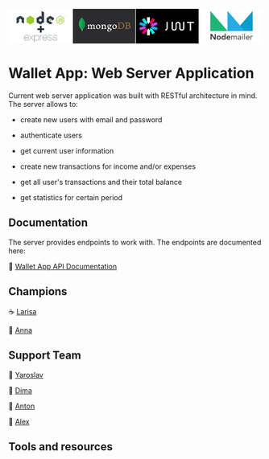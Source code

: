 ![Banner](./tools-banner.png)

# Wallet App: Web Server Application

Current web server application was built with RESTful architecture in mind.
The server allows to:

- create new users with email and password
- authenticate users
- get current user information

- create new transactions for income and/or expenses
- get all user's transactions and their total balance
- get statistics for certain period

## Documentation

The server provides endpoints to work with.
The endpoints are documented here:

:page_with_curl: [Wallet App API Documentation](https://awesome-wallet-app.herokuapp.com/api-docs/)

## Champions

:coffee: [Larisa](https://github.com/Larisa-Antsifrova)

:croissant: [Anna](https://github.com/Anna-Sokolova)

## Support Team

:pretzel: [Yaroslav](https://github.com/arestus)

:doughnut: [Dima](https://github.com/kramskiy-dima)

:cookie: [Anton](https://github.com/yaroshanton)

:cake: [Alex](https://github.com/AlexBelozertsev)

## Tools and resources
